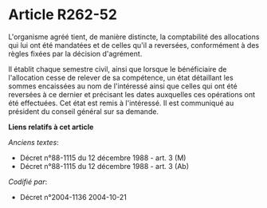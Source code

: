# Article R262-52

L'organisme agréé tient, de manière distincte, la comptabilité des allocations qui lui ont été mandatées et de celles qu'il a
reversées, conformément à des règles fixées par la décision d'agrément.

Il établit chaque semestre civil, ainsi que lorsque le bénéficiaire de l'allocation cesse de relever de sa compétence, un
état détaillant les sommes encaissées au nom de l'intéressé ainsi que celles qui ont été reversées à ce dernier et précisant
les dates auxquelles ces opérations ont été effectuées. Cet état est remis à l'intéressé. Il est communiqué au président du
conseil général sur sa demande.

**Liens relatifs à cet article**

_Anciens textes_:

  - Décret n°88-1115 du 12 décembre 1988 - art. 3 (M)
  - Décret n°88-1115 du 12 décembre 1988 - art. 3 (Ab)

_Codifié par_:

  - Décret n°2004-1136 2004-10-21
